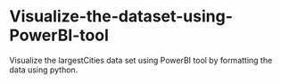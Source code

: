 # Visualize-the-dataset-using-PowerBI-tool

Visualize the largestCities data set using PowerBI tool by formatting the data using python.

